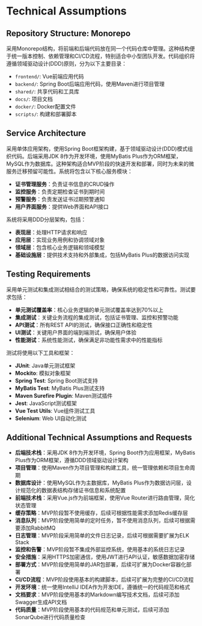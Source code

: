 # Technical Assumptions

## Repository Structure: Monorepo

采用Monorepo结构，将前端和后端代码放在同一个代码仓库中管理。这种结构便于统一版本控制、依赖管理和CI/CD流程，特别适合中小型团队开发。代码组织将遵循领域驱动设计(DDD)原则，分为以下主要目录：
- `frontend/`: Vue前端应用代码
- `backend/`: Spring Boot后端应用代码，使用Maven进行项目管理
- `shared/`: 共享代码和工具库
- `docs/`: 项目文档
- `docker/`: Docker配置文件
- `scripts/`: 构建和部署脚本

## Service Architecture

采用单体应用架构，使用Spring Boot框架构建，基于领域驱动设计(DDD)模式组织代码。后端采用JDK 8作为开发环境，使用MyBatis Plus作为ORM框架，MySQL作为数据库。这种架构适合MVP阶段的快速开发和部署，同时为未来的微服务迁移预留可能性。系统将包含以下核心服务模块：
- **证书管理服务**：负责证书信息的CRUD操作
- **监控服务**：负责定期检查证书到期时间
- **预警服务**：负责发送证书过期预警通知
- **用户界面服务**：提供Web界面和API接口

系统将采用DDD分层架构，包括：
- **表现层**：处理HTTP请求和响应
- **应用层**：实现业务用例和协调领域对象
- **领域层**：包含核心业务逻辑和领域模型
- **基础设施层**：提供技术支持和外部集成，包括MyBatis Plus的数据访问实现

## Testing Requirements

采用单元测试和集成测试相结合的测试策略，确保系统的稳定性和可靠性。测试要求包括：
- **单元测试覆盖率**：核心业务逻辑的单元测试覆盖率达到70%以上
- **集成测试**：关键业务流程的集成测试，包括证书管理、监控和预警功能
- **API测试**：所有REST API的测试，确保接口正确性和稳定性
- **UI测试**：关键用户界面的端到端测试，确保用户体验
- **性能测试**：系统性能测试，确保满足非功能性需求中的性能指标

测试将使用以下工具和框架：
- **JUnit**: Java单元测试框架
- **Mockito**: 模拟对象框架
- **Spring Test**: Spring Boot测试支持
- **MyBatis Test**: MyBatis Plus测试支持
- **Maven Surefire Plugin**: Maven测试插件
- **Jest**: JavaScript测试框架
- **Vue Test Utils**: Vue组件测试工具
- **Selenium**: Web UI自动化测试

## Additional Technical Assumptions and Requests

- **后端技术栈**：采用JDK 8作为开发环境，Spring Boot作为应用框架，MyBatis Plus作为ORM框架，遵循DDD领域驱动设计架构
- **项目管理**：使用Maven作为项目管理和构建工具，统一管理依赖和项目生命周期
- **数据库设计**：使用MySQL作为主数据库，MyBatis Plus作为数据访问层，设计规范化的数据表结构存储证书信息和系统配置
- **前端技术栈**：采用Vue.js作为前端框架，使用Vue Router进行路由管理，简化状态管理
- **缓存策略**：MVP阶段暂不使用缓存，后续可根据性能需求添加Redis缓存层
- **消息队列**：MVP阶段使用简单的定时任务，暂不使用消息队列，后续可根据需要添加RabbitMQ
- **日志管理**：MVP阶段采用简单的文件日志记录，后续可根据需要扩展为ELK Stack
- **监控和告警**：MVP阶段暂不集成外部监控系统，使用基本的系统日志记录
- **安全措施**：采用HTTPS加密通信，使用JWT进行API认证，敏感数据加密存储
- **部署方式**：MVP阶段使用简单的JAR包部署，后续可扩展为Docker容器化部署
- **CI/CD流程**：MVP阶段使用基本的构建脚本，后续可扩展为完整的CI/CD流程
- **开发环境**：统一使用IntelliJ IDEA作为开发IDE，遵循统一的代码规范和格式
- **文档要求**：MVP阶段使用基本的Markdown编写技术文档，后续可添加Swagger生成API文档
- **代码质量**：MVP阶段使用基本的代码规范和单元测试，后续可添加SonarQube进行代码质量检查